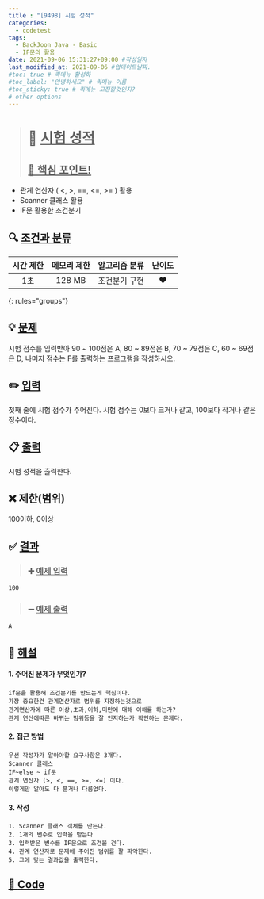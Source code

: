 ```yaml
---
title : "[9498] 시험 성적"
categories:
  - codetest
tags:
  - BackJoon Java - Basic
  - IF문의 활용
date: 2021-09-06 15:31:27+09:00 #작성일자
last_modified_at: 2021-09-06 #업데이트날짜.
#toc: true # 퀵메뉴 활성화
#toc_label: "안녕하세요" # 퀵메뉴 이름
#toc_sticky: true # 퀵메뉴 고정할것인지?
# other options
---
```

> # 📜 <u>시험 성적</u> 
> ## <u>📌 핵심 포인트!</u> 
* 관계 연산자 ( <, >, ==, <=, >= ) 활용
*  Scanner 클래스 활용
*  IF문 활용한 조건분기


## 🔍 <u>조건과 분류</u>

| 시간 제한  | 메모리 제한  |  알고리즘 분류 | 난이도 
|:-------------:|:---------------:|:-----------:|:---------:
| 1초     | 128 MB | 조건분기 구현 | ❤️ 
{: rules="groups"}

## 💡 <u>문제</u> 
시험 점수를 입력받아 90 ~ 100점은 A, 80 ~ 89점은 B, 70 ~ 79점은 C, 60 ~ 69점은 D, 나머지 점수는 F를 출력하는 프로그램을 작성하시오.

## ✏️ <u>입력</u>
첫째 줄에 시험 점수가 주어진다. 시험 점수는 0보다 크거나 같고, 100보다 작거나 같은 정수이다.

## 📋 <u>출력</u>
시험 성적을 출력한다.

## ❌ 제한(범위)
100이하, 0이상

## ✅ <u>결과</u>
> ### ➕ <u>예제 입력</u>
	100
	
> ### ➖ <u>예제 출력</u>
	A

## 💭 <u>해설</u>
#### 1. 주어진 문제가 무엇인가?
	if문을 활용해 조건분기를 만드는게 핵심이다.
	가장 중요한건 관계연산자로 범위를 지정하는것으로
	관계연산자에 따른 이상,초과,이하,미만에 대해 이해를 하는가?
	관계 연산에따른 바뀌는 범위등을 잘 인지하는가 확인하는 문제다.

#### 2. 접근 방법
	우선 작성자가 알아야할 요구사항은 3개다.
	Scanner 클래스
	IF~else ~ if문
	관계 연산자 (>, <, ==, >=, <=) 이다.
	이렇게만 알아도 다 푼거나 다름없다.

#### 3. 작성
	1. Scanner 클래스 객체를 만든다.
	2. 1개의 변수로 입력을 받는다
	3. 입력받은 변수를 IF문으로 조건을 건다.
	4. 관계 연산자로 문제에 주어진 범위를 잘 파악한다.
	5. 그에 맞는 결과값을 출력한다.
	

	

## <u>📖 <u>Code</u>
<script src="https://gist.github.com/Cononi/eee9bcc12ce38da1e0e5d73ba9cafaef.js"></script>